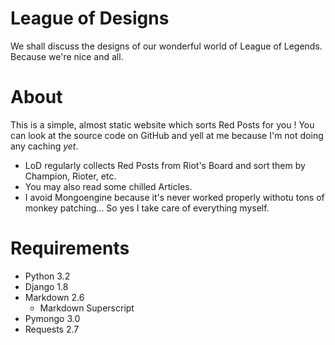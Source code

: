 # League of Designs
We shall discuss the designs of our wonderful world of League of Legends. Because we're nice and all.

# About

This is a simple, almost static website which sorts Red Posts for you ! You can look at the source code on GitHub
and yell at me because I'm not doing any caching *yet*.

* LoD regularly collects Red Posts from Riot's Board and sort them by Champion, Rioter, etc.
* You may also read some chilled Articles.
* I avoid Mongoengine because it's never worked properly withotu tons of monkey patching... So yes I take care of
everything myself.

# Requirements

* Python    3.2
* Django	1.8
* Markdown	2.6
    * Markdown Superscript
* Pymongo	3.0
* Requests	2.7